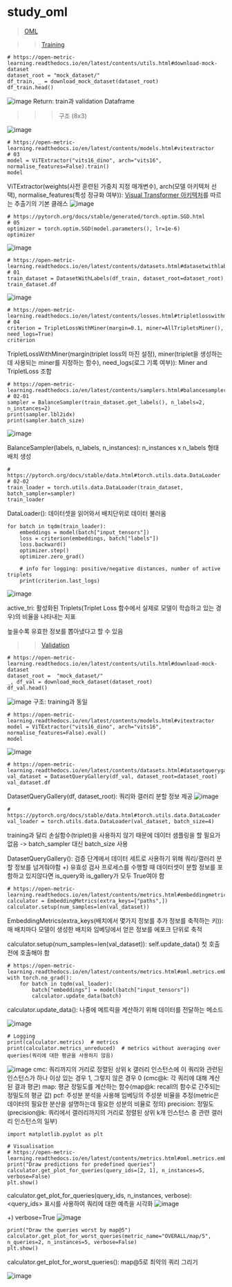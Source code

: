 # study_oml
> [OML](https://open-metric-learning.readthedocs.io/en/latest/index.html)

>> [Training](https://colab.research.google.com/drive/1kntDAIdIZ9L40jcndguLAb-XqmCFOgS5?usp=sharing)
```
# https://open-metric-learning.readthedocs.io/en/latest/contents/utils.html#download-mock-dataset
dataset_root = "mock_dataset/"
df_train, _ = download_mock_dataset(dataset_root)
df_train.head()
```
![image](https://github.com/Suyeon-j/study_oml/assets/66247203/ae6c2e91-b44a-469c-bd63-32bcecc8456d)
Return: train과 validation Dataframe
>>> 구조 (8x3)


![image](https://github.com/Suyeon-j/study_oml/assets/66247203/ba0849ad-4d36-42db-96ad-615fea39551f)


```
# https://open-metric-learning.readthedocs.io/en/latest/contents/models.html#vitextractor
# 03
model = ViTExtractor("vits16_dino", arch="vits16", normalise_features=False).train()
model
```
ViTExtractor(weights(사전 훈련된 가중치 지정 매개변수), arch(모델 아키텍처 선택), normalise_features(특성 정규화 여부)): [Visual Transformer 아키텍처](https://gaussian37.github.io/dl-concept-vit/)를 따르는 추출기의 기본 클래스
![image](https://github.com/Suyeon-j/study_oml/assets/66247203/99d36ddd-809c-4933-93ef-530d90d028e3)

```
# https://pytorch.org/docs/stable/generated/torch.optim.SGD.html
# 05
optimizer = torch.optim.SGD(model.parameters(), lr=1e-6)
optimizer
```
![image](https://github.com/Suyeon-j/study_oml/assets/66247203/3673524f-5ec8-43b2-abee-05368a180674)

```
# https://open-metric-learning.readthedocs.io/en/latest/contents/datasets.html#datasetwithlabels
# 01
train_dataset = DatasetWithLabels(df_train, dataset_root=dataset_root)
train_dataset.df
```
![image](https://github.com/Suyeon-j/study_oml/assets/66247203/2d180786-09ff-47c6-ab2e-fb91c476c8dd)


```
# https://open-metric-learning.readthedocs.io/en/latest/contents/losses.html#tripletlosswithminer
# 04
criterion = TripletLossWithMiner(margin=0.1, miner=AllTripletsMiner(), need_logs=True)
criterion
```
TripletLossWithMiner(margin(triplet loss의 마진 설정), miner(triplet을 생성하는데 사용되는 miner를 지정하는 함수), need_logs(로그 기록 여부)): Miner and TripletLoss 조합

```
# https://open-metric-learning.readthedocs.io/en/latest/contents/samplers.html#balancesampler
# 02-01
sampler = BalanceSampler(train_dataset.get_labels(), n_labels=2, n_instances=2)
print(sampler.lbl2idx)
print(sampler.batch_size)
```
![image](https://github.com/Suyeon-j/study_oml/assets/66247203/5ebb9660-9554-41f3-b92c-daeac3529851)

BalanceSampler(labels, n_labels, n_instances): n_instances x n_labels 형태 배치 생성

```
# https://pytorch.org/docs/stable/data.html#torch.utils.data.DataLoader
# 02-02
train_loader = torch.utils.data.DataLoader(train_dataset, batch_sampler=sampler)
train_loader
```
DataLoader(): 데이터셋을 읽어와서 배치단위로 데이터 불러옴

```
for batch in tqdm(train_loader):
    embeddings = model(batch["input_tensors"])
    loss = criterion(embeddings, batch["labels"])
    loss.backward()
    optimizer.step()
    optimizer.zero_grad()

    # info for logging: positive/negative distances, number of active triplets
    print(criterion.last_logs)
```
![image](https://github.com/Suyeon-j/study_oml/assets/66247203/7eebc98d-c611-4df7-809d-5919425ad760)

active_tri: 활성화된 Triplets(Triplet Loss 함수에서 실제로 모델이 학습하고 있는 경우)의 비율을 나타내는 지표

높을수록 유효한 정보를 뽑아냈다고 할 수 있음

>> [Validation](https://colab.research.google.com/drive/1O2o3k8I8jN5hRin3dKnAS3WsgG04tmIT?usp=sharing)
```
# https://open-metric-learning.readthedocs.io/en/latest/contents/utils.html#download-mock-dataset
dataset_root =  "mock_dataset/"
_, df_val = download_mock_dataset(dataset_root)
df_val.head()
```
![image](https://github.com/Suyeon-j/study_oml/assets/66247203/5c0a1608-5e68-4860-85ca-65132e4fec82)
구조: training과 동일

```
# https://open-metric-learning.readthedocs.io/en/latest/contents/models.html#vitextractor
model = ViTExtractor("vits16_dino", arch="vits16", normalise_features=False).eval()
model
```
![image](https://github.com/Suyeon-j/study_oml/assets/66247203/1474294c-6c5d-47f7-9390-02d6dc48b411)

```
# https://open-metric-learning.readthedocs.io/en/latest/contents/datasets.html#datasetquerygallery
val_dataset = DatasetQueryGallery(df_val, dataset_root=dataset_root)
val_dataset.df
```
DatasetQueryGallery(df, dataset_root): 쿼리와 갤러리 분할 정보 제공
![image](https://github.com/Suyeon-j/study_oml/assets/66247203/d8e6c3ee-b6d5-489e-8dd4-b0bedfc17e77)

```
# https://pytorch.org/docs/stable/data.html#torch.utils.data.DataLoader
val_loader = torch.utils.data.DataLoader(val_dataset, batch_size=4)
```
training과 달리 손실함수(triplet)을 사용하지 않기 때문에 데이터 샘플링을 할 필요가 없음 -> batch_sampler 대신 batch_size 사용

DatasetQueryGallery(): 검증 단계에서 데이터 세트로 사용하기 위해 쿼리/갤러리 분할 정보를 넘겨줘야함 +) 유효성 검사 프로세스를 수행할 때 데이터셋이 분할 정보를 포함하고 있지않다면 is_query와 is_gallery가 모두 True여야 함

```
# https://open-metric-learning.readthedocs.io/en/latest/contents/metrics.html#embeddingmetrics
calculator = EmbeddingMetrics(extra_keys=["paths",])
calculator.setup(num_samples=len(val_dataset))
```
EmbeddingMetrics(extra_keys(배치에서 몇가지 정보를 추가 정보를 축적하는 키)): 매 배치마다 모델이 생성한 배치와 임베딩에서 얻은 정보를 에포크 단위로 축적

calculator.setup(num_samples=len(val_dataset)): self.update_data() 첫 호출 전에 호출해야 함

```
# https://open-metric-learning.readthedocs.io/en/latest/contents/metrics.html#oml.metrics.embeddings.EmbeddingMetrics.update_data
with torch.no_grad():
    for batch in tqdm(val_loader):
        batch["embeddings"] = model(batch["input_tensors"])
        calculator.update_data(batch)
```
calculator.update_data(): 나중에 메트릭을 계산하기 위해 데이터를 전달하는 메소드

![image](https://github.com/Suyeon-j/study_oml/assets/66247203/1bc6a59c-3616-46c3-95d3-bb882e0b04a2)


```
# Logging
print(calculator.metrics)  # metrics
print(calculator.metrics_unreduced)  # metrics without averaging over queries(쿼리에 대한 평균을 사용하지 않음)
```
![image](https://github.com/Suyeon-j/study_oml/assets/66247203/092099ff-d1d6-4c47-ae00-28dd9ebf4a7c)
cmc: 쿼리까지의 거리로 정렬된 상위 k 갤러리 인스턴스에 이 쿼리와 관련된 인스턴스가 하나 이상 있는 경우 1, 그렇지 않은 경우 0 (cmc@k: 각 쿼리에 대해 계산된 결과 평균)
map: 평균 정밀도를 계산하는 함수(map@k: recall의 함수로 간주되는 정밀도의 평균 값)
pcf: 주성분 분석을 사용해 임베딩의 주성분 비율을 추정(metric은 데이터의 필요한 분산을 설명하는데 필요한 성분의 비율로 정의)
precision: 정밀도(precision@k: 쿼리에서 갤러리까지의 거리로 정렬된 상위 k개 인스턴스 중 관련 갤러리 인스턴스의 일부)

```
import matplotlib.pyplot as plt

# Visualisation
# https://open-metric-learning.readthedocs.io/en/latest/contents/metrics.html#oml.metrics.embeddings.EmbeddingMetrics.get_plot_for_queries
print("Draw predictions for predefined queries")
calculator.get_plot_for_queries(query_ids=[2, 1], n_instances=5, verbose=False)
plt.show()
```
calculator.get_plot_for_queries(query_ids, n_instances, verbose): <query_ids> 표시를 사용하여 쿼리에 대한 예측을 시각화
![image](https://github.com/Suyeon-j/study_oml/assets/66247203/e9f3926f-d019-44af-bde9-52b87c27d754)

+) verbose=True
![image](https://github.com/Suyeon-j/study_oml/assets/66247203/3dad42f3-a682-4f1e-99b9-34ddaffccb46)


```
print("Draw the queries worst by map@5")
calculator.get_plot_for_worst_queries(metric_name="OVERALL/map/5", n_queries=2, n_instances=5, verbose=False)
plt.show()
```
calculator.get_plot_for_worst_queries(): map@5로 최악의 쿼리 그리기

![image](https://github.com/Suyeon-j/study_oml/assets/66247203/080d40f3-bba6-4bc6-a1a5-62e2254cf8f9)


